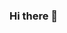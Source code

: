 ### Hi there 👋

<!--
**Nourshosharah/Nourshosharah** is a ✨ _special_ ✨ repository because its `README.md` (this file) appears on your GitHub profile.


- ✨ Self-motivated and quick learner Computer Engineer 
- 🔭 I’m interested in Data Science, Machine Learning, Deep Learning, and Natural Language processing.
- 🌱 I’m currently learning more and more 
- 📫 How to reach me: https://www.linkedin.com/in/nour--chocharah/ and Nourshosharah@gmail.com
-->
